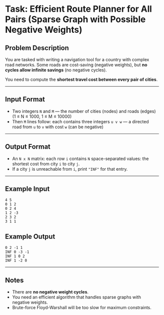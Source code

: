 # Task: Efficient Route Planner for All Pairs (Sparse Graph with Possible Negative Weights)

## Problem Description

You are tasked with writing a navigation tool for a country with complex road networks. Some roads are cost-saving (negative weights), but **no cycles allow infinite savings** (no negative cycles).

You need to compute the **shortest travel cost between every pair of cities**.

---

## Input Format

- Two integers `N` and `M` — the number of cities (nodes) and roads (edges) (1 ≤ N ≤ 1000, 1 ≤ M ≤ 10000)
- Then `M` lines follow: each contains three integers `u v w` — a directed road from `u` to `v` with cost `w` (can be negative)

---

## Output Format

- An `N x N` matrix: each row `i` contains `N` space-separated values: the shortest cost from city `i` to city `j`.
- If a city `j` is unreachable from `i`, print `"INF"` for that entry.

---

## Example Input

```
4 5
0 1 2
0 2 4
1 2 -3
2 3 2
3 1 1
```

## Example Output

```
0 2 -1 1
INF 0 -3 -1
INF 1 0 2
INF 1 -2 0
```

---

## Notes

- There are **no negative weight cycles**.
- You need an efficient algorithm that handles sparse graphs with negative weights.
- Brute-force Floyd-Warshall will be too slow for maximum constraints.